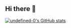 ## Hi there 👋
[![undefined-0's GitHub stats](https://github-readme-stats.vercel.app/api?username=undefined-0)](https://github.com/anuraghazra/github-readme-stats)
